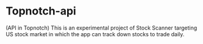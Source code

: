 # Topnotch-api
(API in Topnotch) This is an experimental project of Stock Scanner targeting US stock market in which the app can track down stocks to trade daily.  
